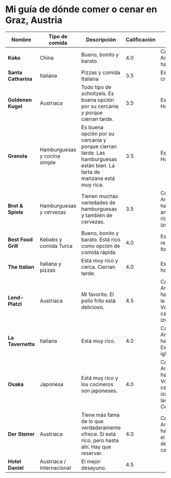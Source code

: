 # Mi guía de dónde comer o cenar en Graz, Austria

| Nombre              | Tipo de comida               | Descripción                                                                                                               | Calificación | Cómo llegar                                                                                                               |
|---------------------|------------------------------|---------------------------------------------------------------------------------------------------------------------------|--------------|---------------------------------------------------------------------------------------------------------------------------|
| **Koko**            | China                        | Bueno, bonito y barato.                                                                                                   | 4.0          | Caminar por Annenstrasse hacia el centro.                                                                                 |
| **Santa Catharina** | Italiana                     | Pizzas y comida Italiana                                                                                                  | 3.5          | Está en el centro, cruzando el río.                                                                                       |
| **Goldenen Kugel**  | Austriaca                    | Todo tipo de schnitzels.  Es buena opción por su cercanía y porque cierran tarde.                                         | 3.5          | Está enfrente del Hotel Daniel.                                                                                           |
| **Granola**         | Hamburguesas y cocina simple | Es buena opción por su cercanía y porque cierran tarde.  Las hamburguesas están bien.  La tarta de manzana está muy rica. | 3.5          | Está enfrente del Hotel Daniel.                                                                                           |
| **Brot & Spiele**   | Hamburguesas y cervezas      | Tienen muchas variedades de hamburguesas y también de cervezas.                                                           | 3.5          | Caminar por Annenstrasse hacia el centro y antes de llegar al río, caminar a la izquierda.                                |
| **Best Food Grill** | Kebabs y comida Turca        | Bueno, bonito y barato.  Está rico como opción de comida rápida                                                           | 4.0          | Esté enfrente del restaurante The Italian.                                                                                |
| **The Italian**     | Italiana y pizzas            | Está muy rico y cerca.  Cierran tarde.                                                                                    | 4.0          | Está al lado del hotel Ibis.                                                                                              |
| **Lend-Platzl**     | Austriaca                    | Mi favorito.  El pollo frito está delicioso.                                                                              | 4.5          | Caminar por Annenstrasse hacia el centro.  En la calle de Volksgartenstrasse caminar a la izquierda.                      |
| **La Tavernetta**       | Italiana                     | Está muy rico.                                                                                                            | 4.0          | Caminar por Annenstrasse hacia el centro.  Está al lado de una iglesia.                                                   |
| **Osaka**           | Japonesa                     | Está muy rico y los cocineros son japoneses.                                                                              | 4.0          | Caminar por Annenstrasse hacia el centro.  En Volksgartenstrasse caminar a la izquierda.  Está al lado del Styria Center. |
| **Der Steirer**     | Austriaca                    | Tiene más fama de lo que verdaderamente ofrece.  Sí está rico, pero hasta ahí.  Hay que reservar.                                                                                     | 4.0          | Caminar por Annenstrasse hacia el centro.  En el río, caminar a la derecha una o dos calles.                              |
| **Hotel Daniel**    | Austriaca / Internacional    | El mejor desayuno.                                                                                                        | 4.5          |                                                                                                                           |

